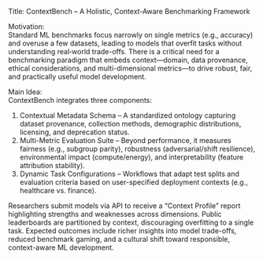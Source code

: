 Title: ContextBench – A Holistic, Context-Aware Benchmarking Framework

Motivation:  
Standard ML benchmarks focus narrowly on single metrics (e.g., accuracy) and overuse a few datasets, leading to models that overfit tasks without understanding real‐world trade-offs. There is a critical need for a benchmarking paradigm that embeds context—domain, data provenance, ethical considerations, and multi-dimensional metrics—to drive robust, fair, and practically useful model development.

Main Idea:  
ContextBench integrates three components:  
1. Contextual Metadata Schema – A standardized ontology capturing dataset provenance, collection methods, demographic distributions, licensing, and deprecation status.  
2. Multi-Metric Evaluation Suite – Beyond performance, it measures fairness (e.g., subgroup parity), robustness (adversarial/shift resilience), environmental impact (compute/energy), and interpretability (feature attribution stability).  
3. Dynamic Task Configurations – Workflows that adapt test splits and evaluation criteria based on user-specified deployment contexts (e.g., healthcare vs. finance).  

Researchers submit models via API to receive a “Context Profile” report highlighting strengths and weaknesses across dimensions. Public leaderboards are partitioned by context, discouraging overfitting to a single task. Expected outcomes include richer insights into model trade-offs, reduced benchmark gaming, and a cultural shift toward responsible, context-aware ML development.